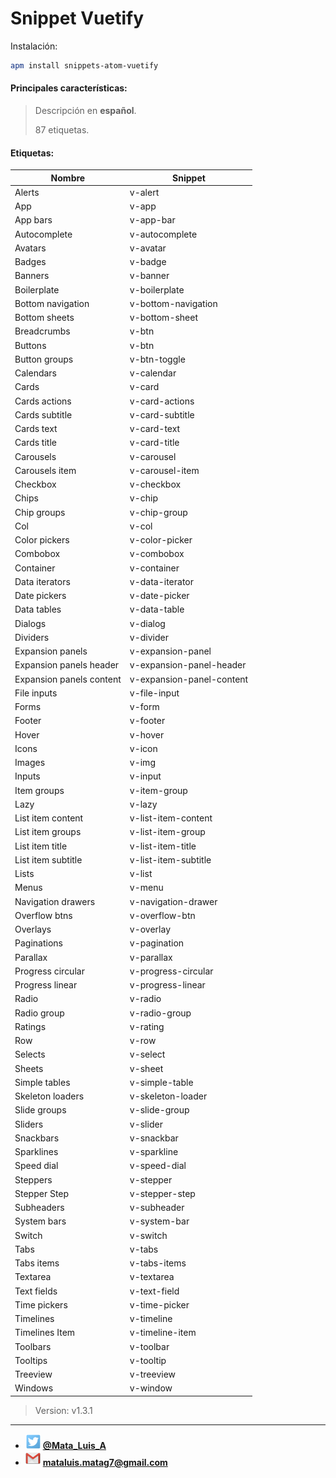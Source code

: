 # Snippet Vuetify

Instalación:

```bash
apm install snippets-atom-vuetify
```

#### Principales características:

> Descripción en **español**.
>
> 87 etiquetas.

#### Etiquetas:

| Nombre  | Snippet |
|---|---|
| Alerts | v-alert |
| App | v-app |
| App bars | v-app-bar |
| Autocomplete | v-autocomplete |
| Avatars | v-avatar |
| Badges | v-badge |
| Banners | v-banner |
| Boilerplate | v-boilerplate |
| Bottom navigation | v-bottom-navigation |
| Bottom sheets | v-bottom-sheet |
| Breadcrumbs | v-btn |
| Buttons | v-btn |
| Button groups | v-btn-toggle |
| Calendars | v-calendar |
| Cards | v-card |
| Cards actions | v-card-actions |
| Cards subtitle | v-card-subtitle |
| Cards text | v-card-text |
| Cards title | v-card-title |
| Carousels | v-carousel |
| Carousels item | v-carousel-item |
| Checkbox | v-checkbox |
| Chips | v-chip |
| Chip groups | v-chip-group |
| Col | v-col |
| Color pickers | v-color-picker |
| Combobox | v-combobox |
| Container | v-container |
| Data iterators | v-data-iterator |
| Date pickers | v-date-picker |
| Data tables | v-data-table |
| Dialogs | v-dialog |
| Dividers | v-divider |
| Expansion panels | v-expansion-panel |
| Expansion panels header | v-expansion-panel-header |
| Expansion panels content | v-expansion-panel-content |
| File inputs | v-file-input |
| Forms | v-form |
| Footer | v-footer |
| Hover | v-hover |
| Icons | v-icon |
| Images | v-img |
| Inputs | v-input |
| Item groups | v-item-group |
| Lazy | v-lazy |
| List item content | v-list-item-content |
| List item groups | v-list-item-group |
| List item title | v-list-item-title |
| List item subtitle | v-list-item-subtitle |
| Lists | v-list |
| Menus | v-menu |
| Navigation drawers | v-navigation-drawer |
| Overflow btns | v-overflow-btn |
| Overlays | v-overlay |
| Paginations | v-pagination |
| Parallax | v-parallax |
| Progress circular | v-progress-circular |
| Progress linear | v-progress-linear |
| Radio | v-radio |
| Radio group | v-radio-group |
| Ratings | v-rating |
| Row | v-row |
| Selects | v-select |
| Sheets | v-sheet |
| Simple tables | v-simple-table |
| Skeleton loaders | v-skeleton-loader |
| Slide groups | v-slide-group |
| Sliders | v-slider |
| Snackbars | v-snackbar |
| Sparklines | v-sparkline |
| Speed dial | v-speed-dial |
| Steppers | v-stepper |
| Stepper Step | v-stepper-step |
| Subheaders | v-subheader |
| System bars | v-system-bar |
| Switch | v-switch |
| Tabs | v-tabs |
| Tabs items | v-tabs-items |
| Textarea | v-textarea |
| Text fields | v-text-field |
| Time pickers | v-time-picker |
| Timelines | v-timeline |
| Timelines Item | v-timeline-item |
| Toolbars | v-toolbar |
| Tooltips | v-tooltip |
| Treeview | v-treeview |
| Windows | v-window |

> Version: v1.3.1

---

* ![twiter logo](image/twitter.png) **[@Mata_Luis_A](https://twitter.com/Mata_Luis_A)**
* ![email logo](image/gmail.png) **<mataluis.matag7@gmail.com>**
